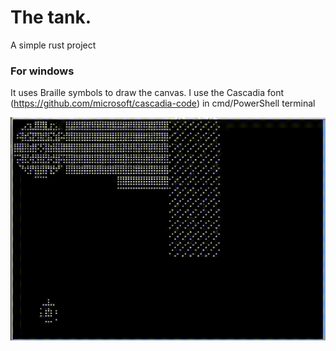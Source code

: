 # The tank.

A simple rust project

### For windows 

It uses Braille symbols to draw the canvas. I use the Cascadia font (https://github.com/microsoft/cascadia-code) in cmd/PowerShell terminal

![an example](https://github.com/newenclave/tank_rs/blob/master/tank.gif)